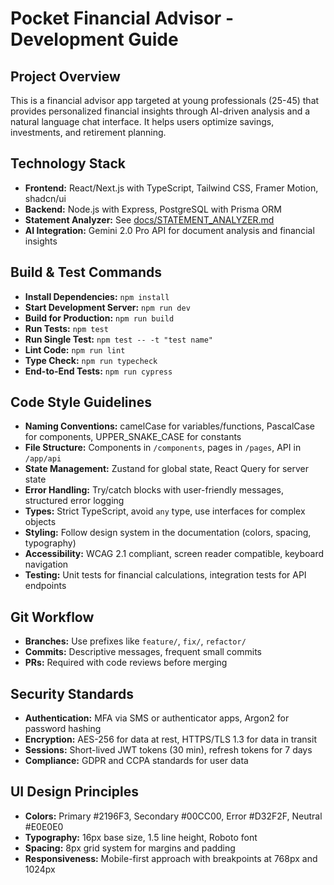 # Pocket Financial Advisor - Development Guide

## Project Overview
This is a financial advisor app targeted at young professionals (25-45) that provides personalized financial insights through AI-driven analysis and a natural language chat interface. It helps users optimize savings, investments, and retirement planning.

## Technology Stack
- **Frontend:** React/Next.js with TypeScript, Tailwind CSS, Framer Motion, shadcn/ui
- **Backend:** Node.js with Express, PostgreSQL with Prisma ORM
- **Statement Analyzer:** See [docs/STATEMENT_ANALYZER.md](docs/STATEMENT_ANALYZER.md)
- **AI Integration:** Gemini 2.0 Pro API for document analysis and financial insights

## Build & Test Commands
- **Install Dependencies:** `npm install`
- **Start Development Server:** `npm run dev`
- **Build for Production:** `npm run build`
- **Run Tests:** `npm test`
- **Run Single Test:** `npm test -- -t "test name"`
- **Lint Code:** `npm run lint`
- **Type Check:** `npm run typecheck`
- **End-to-End Tests:** `npm run cypress`

## Code Style Guidelines
- **Naming Conventions:** camelCase for variables/functions, PascalCase for components, UPPER_SNAKE_CASE for constants
- **File Structure:** Components in `/components`, pages in `/pages`, API in `/app/api`
- **State Management:** Zustand for global state, React Query for server state
- **Error Handling:** Try/catch blocks with user-friendly messages, structured error logging
- **Types:** Strict TypeScript, avoid `any` type, use interfaces for complex objects
- **Styling:** Follow design system in the documentation (colors, spacing, typography)
- **Accessibility:** WCAG 2.1 compliant, screen reader compatible, keyboard navigation
- **Testing:** Unit tests for financial calculations, integration tests for API endpoints

## Git Workflow
- **Branches:** Use prefixes like `feature/`, `fix/`, `refactor/`
- **Commits:** Descriptive messages, frequent small commits
- **PRs:** Required with code reviews before merging

## Security Standards
- **Authentication:** MFA via SMS or authenticator apps, Argon2 for password hashing
- **Encryption:** AES-256 for data at rest, HTTPS/TLS 1.3 for data in transit
- **Sessions:** Short-lived JWT tokens (30 min), refresh tokens for 7 days
- **Compliance:** GDPR and CCPA standards for user data

## UI Design Principles
- **Colors:** Primary #2196F3, Secondary #00CC00, Error #D32F2F, Neutral #E0E0E0
- **Typography:** 16px base size, 1.5 line height, Roboto font
- **Spacing:** 8px grid system for margins and padding
- **Responsiveness:** Mobile-first approach with breakpoints at 768px and 1024px